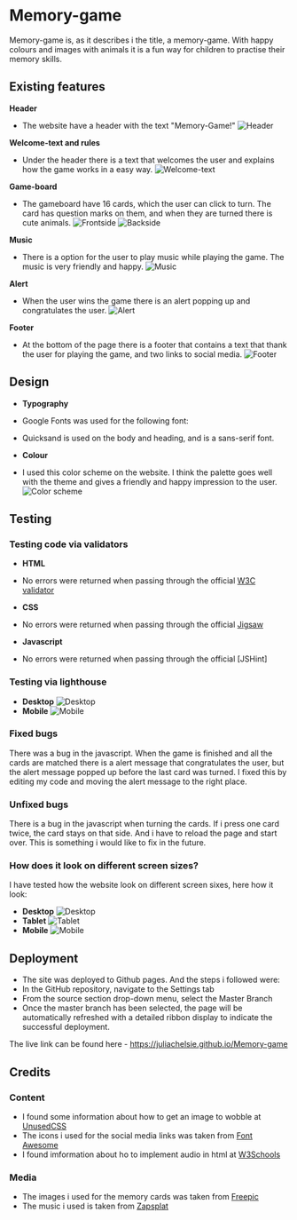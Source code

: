 # Memory-game
Memory-game is, as it describes i the title, a memory-game. With happy colours and images with animals it is a fun way for children to practise their memory skills.

## Existing features

__Header__
- The website have a header with the text "Memory-Game!"
![Header](https://github.com/juliachelsie/Memory-game/blob/main/media/header.PNG)

__Welcome-text and rules__
- Under the header there is a text that welcomes the user and explains how the game works in a easy way. 
![Welcome-text](https://github.com/juliachelsie/Memory-game/blob/main/media/welcome-memory.PNG)

__Game-board__
- The gameboard have 16 cards, which the user can click to turn. The card has question marks on them, and when they are turned there is cute animals. 
![Frontside](https://github.com/juliachelsie/Memory-game/blob/main/media/board.PNG)
![Backside](https://github.com/juliachelsie/Memory-game/blob/main/media/turnedcards1.PNG)

__Music__
- There is a option for the user to play music while playing the game. The music is very friendly and happy.
![Music](https://github.com/juliachelsie/Memory-game/blob/main/media/audiopic.PNG)

__Alert__
- When the user wins the game there is an alert popping up and congratulates the user.
![Alert](https://github.com/juliachelsie/Memory-game/blob/main/media/congrats.PNG)

__Footer__
- At the bottom of the page there is a footer that contains a text that thank the user for playing the game, and two links to social media.
![Footer](https://github.com/juliachelsie/Memory-game/blob/main/media/footer.PNG)

## Design

- __Typography__
- Google Fonts was used for the following font:
- Quicksand is used on the body and heading, and is a sans-serif font.
  
- __Colour__
- I used this color scheme on the website. I think the palette goes well with the theme and gives a friendly and happy impression to the user.
![Color scheme](https://github.com/juliachelsie/Memory-game/blob/main/media/coolors-memory.PNG)

## Testing

### Testing code via validators

- __HTML__
- No errors were returned when passing through the official [W3C validator](https://github.com/juliachelsie/Memory-game/blob/main/media/htmlvalidator.PNG)

- __CSS__
- No errors were returned when passing through the official [Jigsaw](https://github.com/juliachelsie/Memory-game/blob/main/media/cssvalidator.PNG)

- __Javascript__
- No errors were returned when passing through the official [JSHint]

### Testing via lighthouse
- __Desktop__
![Desktop](https://github.com/juliachelsie/Memory-game/blob/main/media/desktoplighthouse.PNG)
- __Mobile__
![Mobile](https://github.com/juliachelsie/Memory-game/blob/main/media/mobilelighthouse.PNG)

### Fixed bugs
There was a bug in the javascript. When the game is finished and all the cards are matched there is a alert message that congratulates the user, but the alert message popped up before the last card was turned. I fixed this by editing my code and moving the alert message to the right place.

### Unfixed bugs
There is a bug in the javascript when turning the cards. If i press one card twice, the card stays on that side. And i have to reload the page and start over. This is something i would like to fix in the future. 

### How does it look on different screen sizes?
I have tested how the website look on different screen sixes, here how it look:
- __Desktop__
![Desktop](https://github.com/juliachelsie/Memory-game/blob/main/media/ondesktop.PNG)
- __Tablet__
![Tablet](https://github.com/juliachelsie/Memory-game/blob/main/media/onipad.PNG)
- __Mobile__
![Mobile](https://github.com/juliachelsie/Memory-game/blob/main/media/onmobile.PNG)

## Deployment

- The site was deployed to Github pages. And the steps i followed were:
- In the GitHub repository, navigate to the Settings tab
- From the source section drop-down menu, select the Master Branch
- Once the master branch has been selected, the page will be automatically refreshed with a detailed ribbon display to indicate the successful deployment.

The live link can be found here - https://juliachelsie.github.io/Memory-game

## Credits

### Content

- I found some information about how to get an image to wobble at [UnusedCSS](https://unused-css.com/blog/css-shake-animation)
- The icons i used for the social media links was taken from [Font Awesome](https://fontawesome.com/)
- I found imformation about ho to implement audio in html at [W3Schools](https://www.w3schools.com/html/html5_audio.asp)

### Media
- The images i used for the memory cards was taken from [Freepic](https://www.freepik.com/free-photos-vectors/memory-game)
- The music i used is taken from [Zapsplat](https://www.zapsplat.com/)
